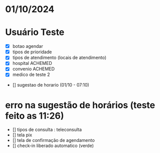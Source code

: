 # 01/10/2024
# Usuário Teste
- [x] botao agendar
- [x] tipos de prioridade
- [x] tipos de atendimento (locais de atendimento)
- [x] hospital ACHEMED
- [x] convenio ACHEMED
- [x] medico de teste 2
- [] sugestao de horario (01/10 - 07:10) 
# erro na sugestão de horários (teste feito as 11:26)
- [] tipos de consulta : teleconsulta
- [] tela pix 
- [] tela de confirmação de agendamento
- [] check-in liberado automatico (verde)